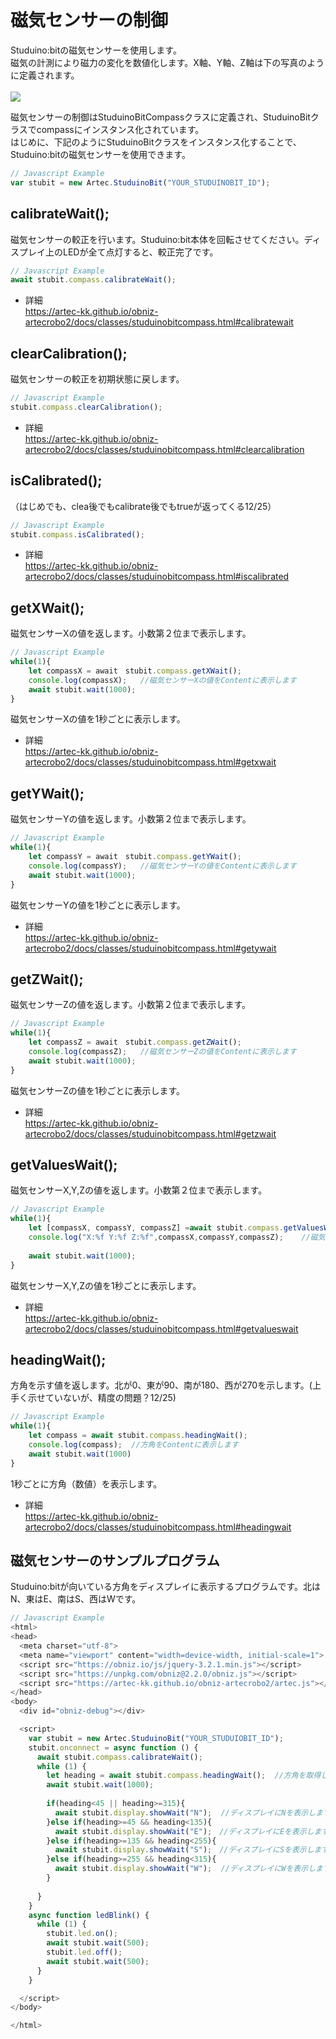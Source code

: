 # 磁気センサーの制御
Studuino:bitの磁気センサーを使用します。</br>
磁気の計測により磁力の変化を数値化します。X軸、Y軸、Z軸は下の写真のように定義されます。</br></br>
![](https://i.imgur.com/cNlPIDt.jpg)

磁気センサーの制御はStuduinoBitCompassクラスに定義され、StuduinoBitクラスでcompassにインスタンス化されています。</br>
はじめに、下記のようにStuduinoBitクラスをインスタンス化することで、Studuino:bitの磁気センサーを使用できます。
```Javascript
// Javascript Example
var stubit = new Artec.StuduinoBit("YOUR_STUDUINOBIT_ID");
```


## calibrateWait();
磁気センサーの較正を行います。Studuino:bit本体を回転させてください。ディスプレイ上のLEDが全て点灯すると、較正完了です。
```Javascript
// Javascript Example
await stubit.compass.calibrateWait();
```
* 詳細<br>
https://artec-kk.github.io/obniz-artecrobo2/docs/classes/studuinobitcompass.html#calibratewait

## clearCalibration();
磁気センサーの較正を初期状態に戻します。
```Javascript
// Javascript Example
stubit.compass.clearCalibration();
```
* 詳細<br>
https://artec-kk.github.io/obniz-artecrobo2/docs/classes/studuinobitcompass.html#clearcalibration

## isCalibrated();
（はじめでも、clea後でもcalibrate後でもtrueが返ってくる12/25）
```Javascript
// Javascript Example
stubit.compass.isCalibrated();
```
* 詳細<br>
https://artec-kk.github.io/obniz-artecrobo2/docs/classes/studuinobitcompass.html#iscalibrated

## getXWait();
磁気センサーXの値を返します。小数第２位まで表示します。

```Javascript
// Javascript Example
while(1){
    let compassX = await　stubit.compass.getXWait();
    console.log(compassX);   //磁気センサーXの値をContentに表示します
    await stubit.wait(1000);
}
```
磁気センサーXの値を1秒ごとに表示します。
* 詳細<br>
https://artec-kk.github.io/obniz-artecrobo2/docs/classes/studuinobitcompass.html#getxwait

## getYWait();
磁気センサーYの値を返します。小数第２位まで表示します。

```Javascript
// Javascript Example
while(1){
    let compassY = await　stubit.compass.getYWait();
    console.log(compassY);   //磁気センサーYの値をContentに表示します
    await stubit.wait(1000);
}
```
磁気センサーYの値を1秒ごとに表示します。
* 詳細<br>
https://artec-kk.github.io/obniz-artecrobo2/docs/classes/studuinobitcompass.html#getywait

## getZWait();
磁気センサーZの値を返します。小数第２位まで表示します。
```Javascript
// Javascript Example
while(1){
    let compassZ = await　stubit.compass.getZWait();
    console.log(compassZ);   //磁気センサーZの値をContentに表示します
    await stubit.wait(1000);
}
```
磁気センサーZの値を1秒ごとに表示します。
* 詳細<br>
https://artec-kk.github.io/obniz-artecrobo2/docs/classes/studuinobitcompass.html#getzwait

## getValuesWait();
磁気センサーX,Y,Zの値を返します。小数第２位まで表示します。

```Javascript
// Javascript Example
while(1){
    let [compassX, compassY, compassZ] =await stubit.compass.getValuesWait();
    console.log("X:%f Y:%f Z:%f",compassX,compassY,compassZ);    //磁気センサーの値をContentに表示します
    
    await stubit.wait(1000);
}
```
磁気センサーX,Y,Zの値を1秒ごとに表示します。
* 詳細<br>
https://artec-kk.github.io/obniz-artecrobo2/docs/classes/studuinobitcompass.html#getvalueswait

## headingWait();
方角を示す値を返します。北が0、東が90、南が180、西が270を示します。(上手く示せていないが、精度の問題？12/25)
```Javascript
// Javascript Example
while(1){
    let compass = await stubit.compass.headingWait();
    console.log(compass);  //方角をContentに表示します
    await stubit.wait(1000)
}
```
1秒ごとに方角（数値）を表示します。
* 詳細<br>
https://artec-kk.github.io/obniz-artecrobo2/docs/classes/studuinobitcompass.html#headingwait

## 磁気センサーのサンプルプログラム
Studuino:bitが向いている方角をディスプレイに表示するプログラムです。北はN、東はE、南はS、西はWです。
```Javascript
// Javascript Example
<html>
<head>
  <meta charset="utf-8">
  <meta name="viewport" content="width=device-width, initial-scale=1">
  <script src="https://obniz.io/js/jquery-3.2.1.min.js"></script>
  <script src="https://unpkg.com/obniz@2.2.0/obniz.js"></script>
  <script src="https://artec-kk.github.io/obniz-artecrobo2/artec.js"></script>
</head>
<body>
  <div id="obniz-debug"></div>

  <script>
    var stubit = new Artec.StuduinoBit("YOUR_STUDUIOBIT_ID");
    stubit.onconnect = async function () {
      await stubit.compass.calibrateWait();
      while (1) {
        let heading = await stubit.compass.headingWait();  //方角を取得します
        await stubit.wait(1000);
        
        if(heading<45 || heading>=315){
          await stubit.display.showWait("N");  //ディスプレイにNを表示します
        }else if(heading>=45 && heading<135){
          await stubit.display.showWait("E");　//ディスプレイにEを表示します
        }else if(heading>=135 && heading<255){
          await stubit.display.showWait("S");　//ディスプレイにSを表示します
        }else if(heading>=255 && heading<315){
          await stubit.display.showWait("W");  //ディスプレイにWを表示します
        }
        
      }
    }
    async function ledBlink() {
      while (1) {
        stubit.led.on();
        await stubit.wait(500);
        stubit.led.off();
        await stubit.wait(500);
      }
    }

  </script>
</body>

</html>
```
